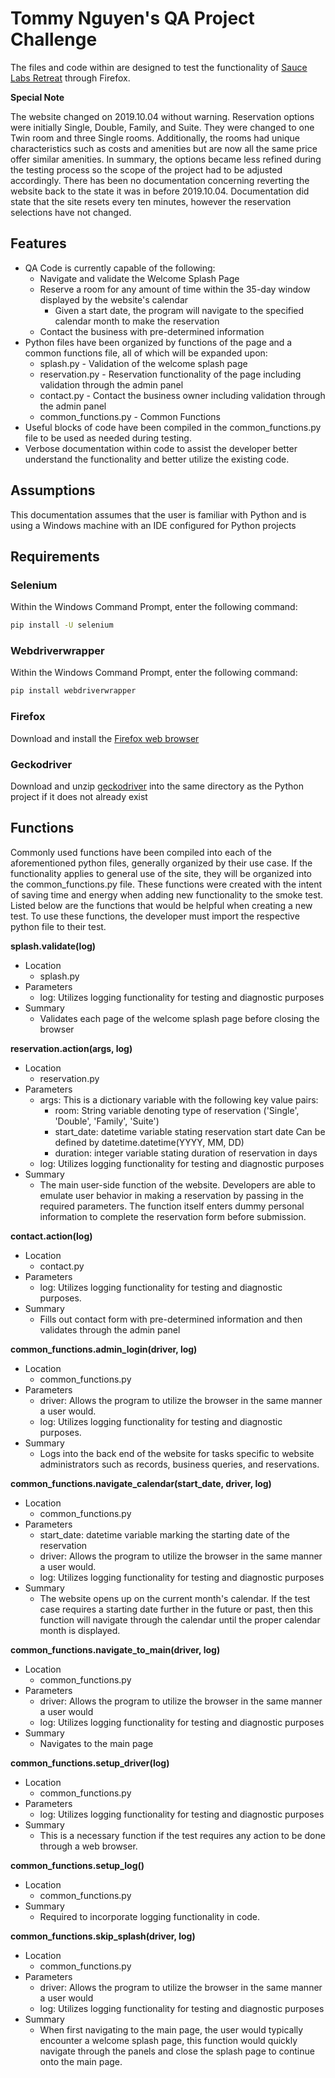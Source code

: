 # Tommy Nguyen's QA Project Challenge
The files and code within are designed to test the functionality of 
[Sauce Labs Retreat](https://automationintesting.online/ "Sauce Labs Retreat") through Firefox.

**Special Note**

The website changed on 2019.10.04 without warning. Reservation options were initially Single, Double, Family, and Suite.
They were changed to one Twin room and three Single rooms. Additionally, the rooms had unique characteristics such as
costs and amenities but are now all the same price offer similar amenities. In summary, the options became less refined
during the testing process so the scope of the project had to be adjusted accordingly. There has been no documentation
concerning reverting the website back to the state it was in before 2019.10.04. Documentation did state that the site
resets every ten minutes, however the reservation selections have not changed.
## Features
* QA Code is currently capable of the following:
    * Navigate and validate the Welcome Splash Page
    * Reserve a room for any amount of time within the 35-day window displayed by the website's calendar
        * Given a start date, the program will navigate to the specified calendar month to make the reservation
    * Contact the business with pre-determined information
* Python files have been organized by functions of the page and a common functions file, all of which will be expanded 
upon:
    * splash.py - Validation of the welcome splash page
    * reservation.py - Reservation functionality of the page including validation through the admin panel
    * contact.py - Contact the business owner including validation through the admin panel
    * common_functions.py - Common Functions
* Useful blocks of code have been compiled in the common_functions.py file to be used as needed during testing.
* Verbose documentation within code to assist the developer better understand the functionality and better utilize the 
existing code.
## Assumptions
This documentation assumes that the user is familiar with Python and is using a Windows machine with an IDE configured 
for Python projects
## Requirements
### Selenium
Within the Windows Command Prompt, enter the following command:
```bash
pip install -U selenium
```
### Webdriverwrapper
Within the Windows Command Prompt, enter the following command:
```bash
pip install webdriverwrapper
```
### Firefox
Download and install the [Firefox web browser](https://www.mozilla.org/en-US/firefox/new/)
### Geckodriver
Download and unzip [geckodriver](https://github.com/mozilla/geckodriver/releases) into the same directory as the Python 
project if it does not already exist
## Functions
Commonly used functions have been compiled into each of the aforementioned python files, generally organized by their
use case. If the functionality applies to general use of the site, they will be organized into the common_functions.py 
file. These functions were created with the intent of saving time and energy when adding new functionality to the smoke 
test. Listed below are the functions that would be helpful when creating a new test. To use these functions, the 
developer must import the respective python file to their test.

**splash.validate(log)**
* Location
    * splash.py
* Parameters
    * log: Utilizes logging functionality for testing and diagnostic purposes
* Summary
    * Validates each page of the welcome splash page before closing the browser
    
**reservation.action(args, log)**
* Location
    * reservation.py
* Parameters
    * args: This is a dictionary variable with the following key value pairs:
        * room: String variable denoting type of reservation ('Single', 'Double', 'Family', 'Suite')
        * start_date: datetime variable stating reservation start date Can be defined by datetime.datetime(YYYY, MM, DD)
        * duration: integer variable stating duration of reservation in days
    * log: Utilizes logging functionality for testing and diagnostic purposes
* Summary
    * The main user-side function of the website. Developers are able to emulate user behavior in making a reservation
    by passing in the required parameters. The function itself enters dummy personal information to complete the
    reservation form before submission.

**contact.action(log)**
* Location
    * contact.py
* Parameters
    * log: Utilizes logging functionality for testing and diagnostic purposes.
* Summary
    * Fills out contact form with pre-determined information and then validates through the admin panel

**common_functions.admin_login(driver, log)**
* Location
    * common_functions.py
* Parameters
    * driver: Allows the program to utilize the browser in the same manner a user would.
    * log: Utilizes logging functionality for testing and diagnostic purposes.
* Summary
    * Logs into the back end of the website for tasks specific to website administrators such as records, business
    queries, and reservations.

**common_functions.navigate_calendar(start_date, driver, log)**
* Location
    * common_functions.py
* Parameters
    * start_date: datetime variable marking the starting date of the reservation
    * driver: Allows the program to utilize the browser in the same manner a user would.
    * log: Utilizes logging functionality for testing and diagnostic purposes
* Summary
    * The website opens up on the current month's calendar. If the test case requires a starting date further in the 
    future or past, then this function will navigate through the calendar until the proper calendar month is displayed.

**common_functions.navigate_to_main(driver, log)**
* Location
    * common_functions.py
* Parameters
    * driver: Allows the program to utilize the browser in the same manner a user would
    * log: Utilizes logging functionality for testing and diagnostic purposes
* Summary
    * Navigates to the main page

**common_functions.setup_driver(log)**
* Location
    * common_functions.py
* Parameters
    * log: Utilizes logging functionality for testing and diagnostic purposes
* Summary
    * This is a necessary function if the test requires any action to be done through a web browser.

**common_functions.setup_log()**
* Location
    * common_functions.py
* Summary
    * Required to incorporate logging functionality in code.

**common_functions.skip_splash(driver, log)**
* Location
    * common_functions.py
* Parameters
    * driver: Allows the program to utilize the browser in the same manner a user would
    * log: Utilizes logging functionality for testing and diagnostic purposes
* Summary
    * When first navigating to the main page, the user would typically encounter a welcome splash page, this function
    would quickly navigate through the panels and close the splash page to continue onto the main page.

